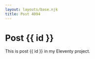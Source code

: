 ```yaml
---
layout: layouts/base.njk
title: Post 4094
---
```


# Post {{ id }}

This is post {{ id }} in my Eleventy project.
